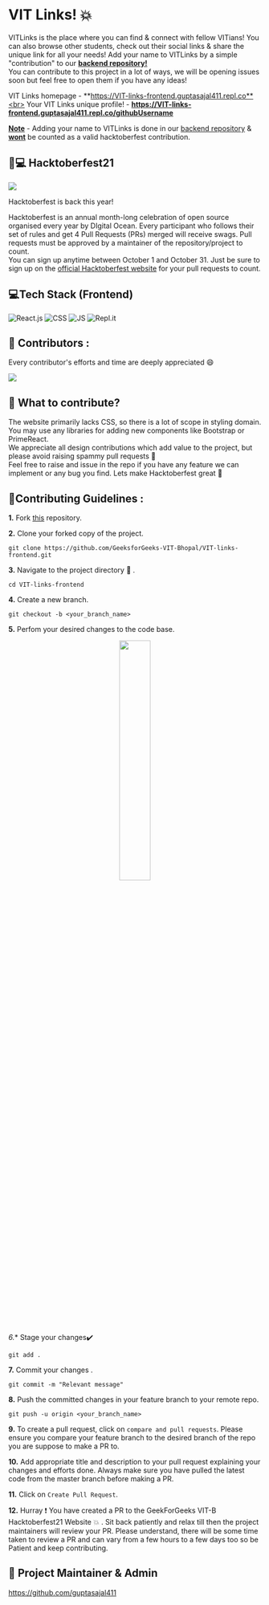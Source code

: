 # VIT Links! 💥
VITLinks is the place where you can find & connect with fellow VITians! You can also browse other students, check out their social links & share the unique link for all your needs! Add your name to VITLinks by a simple "contribution" to our **[backend repository!](https://github.com/GeeksforGeeks-VIT-Bhopal/VIT-links-backend)**<br>
You can contribute to this project in a lot of ways, we will be opening issues soon but feel free to open them if you have any ideas!

VIT Links homepage - **https://VIT-links-frontend.guptasajal411.repl.co**<br>
Your VIT Links unique profile! - **https://VIT-links-frontend.guptasajal411.repl.co/githubUsername**

**<ins>Note</ins>** - Adding your name to VITLinks is done in our [backend repository](https://github.com/GeeksforGeeks-VIT-Bhopal/VIT-links-backend) & <ins>**wont**</ins> be counted as a valid hacktoberfest contribution.

## 🏅💻 Hacktoberfest21
![](https://hacktoberfest.digitalocean.com/_nuxt/img/logo-hacktoberfest-full.f42e3b1.svg)

Hacktoberfest is back this year! 

Hacktoberfest is an annual month-long celebration of open source organised every year by DIgital Ocean. Every participant who follows their set of rules and get 4 Pull Requests (PRs) merged will receive swags. Pull requests must be approved by a maintainer of the repository/project to count.<br>
You can sign up anytime between October 1 and October 31. Just be sure to sign up on the [official Hacktoberfest website](https://hactoberfest.digitalocean.com) for your pull requests to count.

## 💻Tech Stack (Frontend)
![React.js](https://img.shields.io/badge/React.js-20232A?style=for-the-badge&logo=react&logoColor=61DAFB)
![CSS](https://img.shields.io/badge/css3%20-%231572B6.svg?&style=for-the-badge&logo=css3&logoColor=white)
![JS](https://img.shields.io/badge/javascript%20-%23323330.svg?&style=for-the-badge&logo=javascript&logoColor=%23F7DF1E)
![Repl.it](https://img.shields.io/badge/replit-667881?style=for-the-badge&logo=replit&logoColor=white)

## 🤩 Contributors :

Every contributor's efforts and time are deeply appreciated :smile:

<a href = "https://github.com/GeeksforGeeks-VIT-Bhopal/VIT-links-frontend/graphs/contributors">
  <img src = "https://contrib.rocks/image?repo=GeeksforGeeks-VIT-Bhopal/VIT-links-frontend"/>
</a>

## 🤔 What to contribute?
The website primarily lacks CSS, so there is a lot of scope in styling domain. You may use any libraries for adding new components like Bootstrap or PrimeReact.<br>
We appreciate all design contributions which add value to the project, but please avoid raising spammy pull requests 🙂<br>
Feel free to raise and issue in the repo if you have any feature we can implement or any bug you find. Lets make Hacktoberfest great 🥳

## 📌Contributing Guidelines :
**1.**  Fork [this](https://github.com/GeeksforGeeks-VIT-Bhopal/VIT-links-frontend.git) repository.

**2.**  Clone your forked copy of the project.
```
git clone https://github.com/GeeksforGeeks-VIT-Bhopal/VIT-links-frontend.git
```
**3.** Navigate to the project directory :file_folder: .
```
cd VIT-links-frontend
```
**4.** Create a new branch.
```
git checkout -b <your_branch_name>
```
**5.** Perfom your desired changes to the code base.
<p align="center"><img width=35% src="https://media2.giphy.com/media/L1R1tvI9svkIWwpVYr/giphy.gif?cid=ecf05e47pzi2rpig0vc8pjusra8hiai1b91zgiywvbubu9vu&rid=giphy.gif"></p>

*6.** Stage your changes:heavy_check_mark: 
```
git add . 
```
**7.** Commit your changes .
```
git commit -m "Relevant message"
```
**8.** Push the committed changes in your feature branch to your remote repo.
```
git push -u origin <your_branch_name>
```
**9.** To create a pull request, click on `compare and pull requests`. Please ensure you compare your feature branch to the desired branch of the repo you are suppose to make a PR to.

**10.** Add appropriate title and description to your pull request explaining your changes and efforts done. Always make sure you have pulled the latest code from the master branch before making a PR.

**11.** Click on `Create Pull Request`.

**12.** Hurray ❗ You have created a PR to the GeekForGeeks VIT-B Hacktoberfest21 Website 💥 . Sit back patiently and relax till then the project maintainers will review your PR. Please understand, there will be some time taken to review a PR and can vary from a few hours to a few days too so be Patient and keep contributing.

## 🥳 Project Maintainer & Admin
https://github.com/guptasajal411
